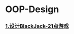 # OOP-Design
### [1.设计BlackJack-21点游戏](https://github.com/WhosthatAoli/OOP--/blob/main/OOP(1)-21%E7%82%B9%20BlackJack.md)

